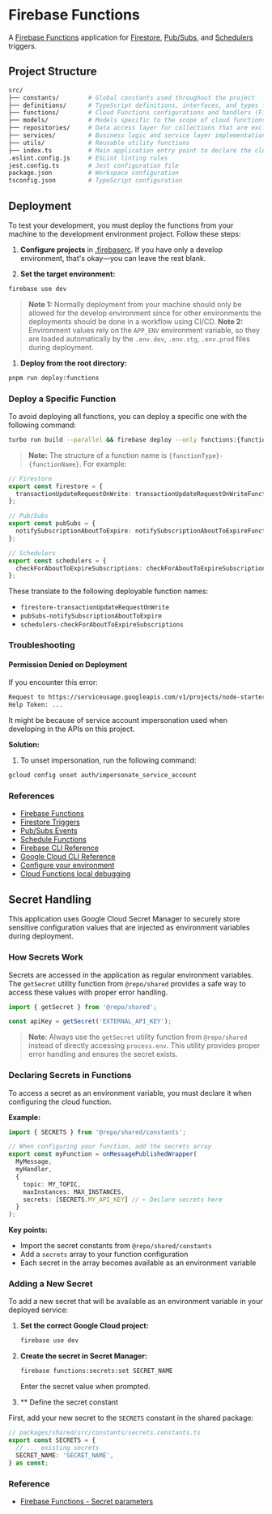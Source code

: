 # Firebase Functions

A [Firebase Functions](https://firebase.google.com/docs/functions) application for [Firestore](https://firebase.google.com/docs/firestore/extend-with-functions), [Pub/Subs](https://firebase.google.com/docs/functions/pubsub-events?gen=2nd), and [Schedulers](https://firebase.google.com/docs/functions/schedule-functions?gen=2nd) triggers.

## Project Structure

```bash
src/
├── constants/        # Global constants used throughout the project
├── definitions/      # TypeScript definitions, interfaces, and types for type safety
├── functions/        # Cloud Functions configurations and handlers (Firestore, Pub/Sub, Schedulers)
├── models/           # Models specific to the scope of cloud functions
├── repositories/     # Data access layer for collections that are exclusively used in cloud functions
├── services/         # Business logic and service layer implementations
├── utils/            # Reusable utility functions
├── index.ts          # Main application entry point to declare the cloud functions to be deployed
.eslint.config.js     # ESLint linting rules
jest.config.ts        # Jest configuration file
package.json          # Workspace configuration
tsconfig.json         # TypeScript configuration
```

## Deployment

To test your development, you must deploy the functions from your machine to the development environment project. Follow these steps:

1. **Configure projects** in [.firebaserc](../../.firebaserc). If you have only a develop environment, that's okay—you can leave the rest blank.

2. **Set the target environment:**

```bash
firebase use dev
```

> **Note 1:** Normally deployment from your machine should only be allowed for the develop environment since for other environments the deployments should be done in a workflow using CI/CD.
> **Note 2:** Environment values rely on the `APP_ENV` environment variable, so they are loaded automatically by the `.env.dev`, `.env.stg`, `.env.prod` files during deployment.

1. **Deploy from the root directory:**

```bash
pnpm run deploy:functions
```

### Deploy a Specific Function

To avoid deploying all functions, you can deploy a specific one with the following command:

```bash
turbo run build --parallel && firebase deploy --only functions:{function-name}
```

> **Note:** The structure of a function name is `{functionType}-{functionName}`. For example:

```typescript
// Firestore
export const firestore = {
  transactionUpdateRequestOnWrite: transactionUpdateRequestOnWriteFunction,
};

// Pub/Subs
export const pubSubs = {
  notifySubscriptionAboutToExpire: notifySubscriptionAboutToExpireFunction,
};

// Schedulers
export const schedulers = {
  checkForAboutToExpireSubscriptions: checkForAboutToExpireSubscriptionsFunction,
};
```

These translate to the following deployable function names:

- `firestore-transactionUpdateRequestOnWrite`
- `pubSubs-notifySubscriptionAboutToExpire`
- `schedulers-checkForAboutToExpireSubscriptions`

### Troubleshooting

#### Permission Denied on Deployment

If you encounter this error:

```bash
Request to https://serviceusage.googleapis.com/v1/projects/node-starter-project-dev/services/cloudfunctions.googleapis.com had HTTP Error: 403, Permission denied to get service [cloudfunctions.googleapis.com]
Help Token: ...
```

It might be because of service account impersonation used when developing in the APIs on this project.

**Solution:**

1. To unset impersonation, run the following command:

```bash
gcloud config unset auth/impersonate_service_account
```

### References

- [Firebase Functions](https://firebase.google.com/docs/functions)
- [Firestore Triggers](https://firebase.google.com/docs/firestore/extend-with-functions)
- [Pub/Subs Events](https://firebase.google.com/docs/functions/pubsub-events?gen=2nd)
- [Schedule Functions](https://firebase.google.com/docs/functions/schedule-functions?gen=2nd)
- [Firebase CLI Reference](https://firebase.google.com/docs/cli)
- [Google Cloud CLI Reference](https://cloud.google.com/sdk/gcloud)
- [Configure your environment](https://firebase.google.com/docs/functions/config-env)
- [Cloud Functions local debugging](https://www.youtube.com/watch?v=v6ll4UxS0Os)

## Secret Handling

This application uses Google Cloud Secret Manager to securely store sensitive configuration values that are injected as environment variables during deployment.

### How Secrets Work

Secrets are accessed in the application as regular environment variables. The `getSecret` utility function from `@repo/shared` provides a safe way to access these values with proper error handling.

```typescript
import { getSecret } from '@repo/shared';

const apiKey = getSecret('EXTERNAL_API_KEY');
```

> **Note**: Always use the `getSecret` utility function from `@repo/shared` instead of directly accessing `process.env`. This utility provides proper error handling and ensures the secret exists.

### Declaring Secrets in Functions

To access a secret as an environment variable, you must declare it when configuring the cloud function.

**Example:**

```typescript
import { SECRETS } from '@repo/shared/constants';

// When configuring your function, add the secrets array
export const myFunction = onMessagePublishedWrapper(
  MyMessage,
  myHandler,
  {
    topic: MY_TOPIC,
    maxInstances: MAX_INSTANCES,
    secrets: [SECRETS.MY_API_KEY] // ← Declare secrets here
  }
);
```

**Key points:**

- Import the secret constants from `@repo/shared/constants`
- Add a `secrets` array to your function configuration
- Each secret in the array becomes available as an environment variable

### Adding a New Secret

To add a new secret that will be available as an environment variable in your deployed service:

1. **Set the correct Google Cloud project:**

   ```bash
   firebase use dev
   ```

2. **Create the secret in Secret Manager:**

   ```bash
   firebase functions:secrets:set SECRET_NAME
   ```

   Enter the secret value when prompted.

3. ** Define the secret constant

First, add your new secret to the `SECRETS` constant in the shared package:

```typescript
// packages/shared/src/constants/secrets.constants.ts
export const SECRETS = {
  // ... existing secrets
  SECRET_NAME: 'SECRET_NAME',
} as const;
```

### Reference

- [Firebase Functions - Secret parameters](https://firebase.google.com/docs/functions/config-env#secret-parameters)
